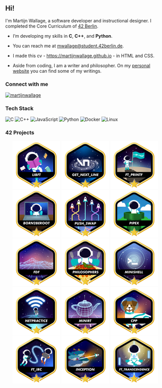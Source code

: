 <h2>Hi!</h2>

I'm Martijn Wallage, a software developer and instructional designer. 
I completed the Core Curriculum of <a href="https://42berlin.de">42 Berlin</a>.

- I’m developing my skills in **C**, **C++**, and **Python**.

- You can reach me at mwallage@student.42berlin.de.

- I made this cv - <a href="https://martijnwallage.github.io">https://martijnwallage.github.io</a> - in HTML and CSS.

- Aside from coding, I am a writer and philosopher. On my <a href="https://www.martijnwallage.nl">personal website</a> you can find some of my writings.

<h3>Connect with me</h3>
<p>
<a href="https://linkedin.com/in/martijnwallage" target="blank"><img src="https://img.shields.io/badge/LinkedIn-0077B5?style=for-the-badge&logo=linkedin&logoColor=white" alt="martijnwallage" /></a>
</p>

<h3>Tech Stack</h3>

![C](https://img.shields.io/badge/c-%2300599C.svg?style=for-the-badge&logo=c&logoColor=white)
![C++](https://img.shields.io/badge/c++-%2300599C.svg?style=for-the-badge&logo=c%2B%2B&logoColor=white)
![JavaScript](https://img.shields.io/badge/javascript-%23323330.svg?style=for-the-badge&logo=javascript&logoColor=%23F7DF1E)
![Python](https://img.shields.io/badge/python-3670A0?style=for-the-badge&logo=python&logoColor=ffdd54)
![Docker](https://img.shields.io/badge/docker-%230db7ed.svg?style=for-the-badge&logo=docker&logoColor=white)
![Linux](https://img.shields.io/badge/Linux-FCC624?style=for-the-badge&logo=linux&logoColor=black)

<h3>42 Projects</h3>

<div align="center">

<a href="https://github.com/MartijnWallage/42_libft">![42 Badge libft](badges/libftm.png)</a>
<a href="https://github.com/MartijnWallage/42_get_next_line">![42 Badge getNextLine](badges/get_next_linem.png)</a>
<a href="https://github.com/MartijnWallage/42_printf">![42 Badge printf](badges/ft_printfm.png)</a>
![42 Badge born2beroot](badges/born2berootm.png)
<a href="https://github.com/MartijnWallage/42_push_swap">![42 Badge push_swap](badges/push_swapm.png)</a>
<a href="https://github.com/MartijnWallage/42_pipex">![42 Badge pipex](badges/pipexm.png)</a>
<a href="https://github.com/MartijnWallage/42_FdF">![42 Badge FdF](badges/fdfm.png)</a>
<a href="https://github.com/MartijnWallage/42_philosophers">![42 Badge Philosophers](badges/philosophersm.png)</a>
<a href="https://github.com/MartijnWallage/42_minishell">![42 Badge minishell](badges/minishellm.png)</a>
![42 Badge Netpractice](badges/netpracticem.png)
<a href="https://github.com/MartijnWallage/42_MiniRT">![42 Badge miniRT](badges/minirtm.png)</a>
<a href="https://github.com/MartijnWallage/42_cpp.git">![42 Badge cpp](badges/cppm.png)</a>
<a href="https://github.com/MartijnWallage/42_irc.git">![42 Badge irc](badges/ft_ircm.png)</a>
<a href="https://github.com/MartijnWallage/42_inception.git">![42 Badge inception](badges/inceptionm.png)</a>
<a href="https://github.com/MartijnWallage/ft_transcendence.git">![42 Badge inception](badges/ft_transcendencem.png)</a>

</div>
